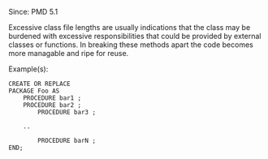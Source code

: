 Since: PMD 5.1

Excessive class file lengths are usually indications that the class may be burdened with excessive 
responsibilities that could be provided by external classes or functions. In breaking these methods
apart the code becomes more managable and ripe for reuse.

Example(s):
```
CREATE OR REPLACE
PACKAGE Foo AS
	PROCEDURE bar1 ;
	PROCEDURE bar2 ;
        PROCEDURE bar3 ;
	
    ..
	
        PROCEDURE barN ;
END;
```
